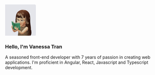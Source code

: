 <img src="assets/img/avatar.jpeg" style="width:20%;margin:auto;">
<h3>Hello, I'm Vanessa Tran</h3>
<p>
A seasoned front-end developer with 7 years of passion in creating web applications. I'm proficient in Angular, React, Javascript and Typescript development.
</p>
